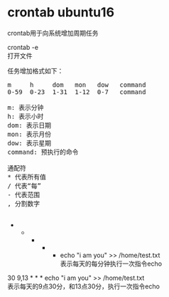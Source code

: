 # crontab ubuntu16
crontab用于向系统增加周期任务 

crontab -e   
打开文件  

任务增加格式如下：  
<pre>
m     h     dom   mon   dow   command
0-59  0-23  1-31  1-12  0-7   command

m: 表示分钟
h: 表示小时
dom: 表示日期
mon: 表示月份
dow: 表示星期
command: 预执行的命令

通配符
* 代表所有值
/ 代表“每”
- 代表范围
, 分割数字

</pre>
* * * * *  echo "i am you"  >> /home/test.txt  
表示每天的每分钟执行一次指令echo  


30  9,13 * * * echo "i am you"  >> /home/test.txt    
表示每天的9点30分，和13点30分，执行一次指令echo    

